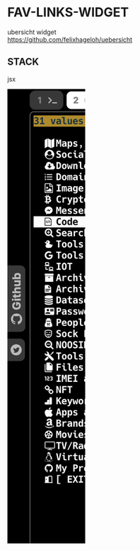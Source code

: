# FAV-LINKS-WIDGET

ubersicht widget  
https://github.com/felixhageloh/uebersicht

## STACK
jsx

![screenshot](./assets/widget.png)
